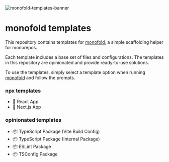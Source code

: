 <img alt="monofold-templates-banner" src="https://user-images.githubusercontent.com/1451664/232226144-e5bfad72-d211-4c8f-ad78-27f1fac2a091.png">

# monofold templates

This repository contains templates for [monofold](https://github.com/kschio/monofold), a simple scaffolding helper for monorepos.

Each template includes a base set of files and configurations. The templates in this repository are opinionated and provide ready-to-use solutions.

To use the templates, simply select a template option when running [monofold](https://github.com/kschio/monofold) and follow the prompts.

### npx templates

- 🚀 React App
- 🔮 Next.js App

### opinionated templates

- 📦 TypeScript Package (Vite Build Config)
- 📦 TypeScript Package (Internal Package)
- 📦 ESLint Package
- 📦 TSConfig Package
